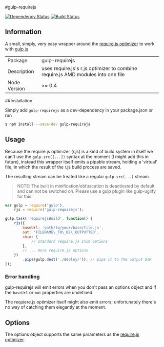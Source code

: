#gulp-requirejs

[![Dependency Status](https://david-dm.org/robinthrift/gulp-requirejs.png)](https://david-dm.org/robinthrift/gulp-requirejs)
[![Build Status](https://travis-ci.org/RobinThrift/gulp-requirejs.png?branch=master)](https://travis-ci.org/RobinThrift/gulp-requirejs)

## Information

A small, simply, very easy wrapper around the [require.js optimizer](https://github.com/jrburke/r.js) to work with [gulp.js](https://github.com/gulpjs/gulp)

<table>
<tr> 
<td>Package</td><td>gulp-requirejs</td>
</tr>
<tr>
<td>Description</td>
<td>uses require.js's r.js optimizer to combine require.js AMD modules into one file</td>
</tr>
<tr>
<td>Node Version</td>
<td>>= 0.4</td>
</tr>
</table>


##Installation

Simply add `gulp-requirejs` as a dev-dependency in your package.json or run

```bash
$ npm install --save-dev gulp-requirejs
```

## Usage

Because the require.js optimizer (_r.js_) is a kind of build system in itself we can't use the `gulp.src([...])` syntax at the moment (I might add this in future), instead this wrapper itself emits a pipable stream, holding a 'virtual' file, in which the result of the r.js build process are saved.
  
The resulting stream can be treated like a regular `gulp.src(...)` stream.

>NOTE: The built in minification/obfuscation is deactivated by default and can not be switched on. Please use a gulp plugin like gulp-uglify for this.

```javascript
var gulp = require('gulp'),
    rjs = require('gulp-requirejs');

gulp.task('requirejsBuild', function() {
    rjs({
        baseUrl: 'path/to/your/base/file.js',
        out: 'FILENAME\_TO\_BE\_OUTPUTTED',
        shim: {
            // standard require.js shim options
        },
        // ... more require.js options
    })
        .pipe(gulp.dest('./deploy/')); // pipe it to the output DIR
});
```

### Error handling

gulp-requirejs will emit errors when you don't pass an options object and if the `baseUrl` or `out` properties are undefined. 
  
The requiere.js optimizer itself might also emit errors; unfortunately there's no way of catching them elegantly at the moment. 


## Options

The options object supports the same parameters as the [require.js optimizer](https://github.com/jrburke/r.js).

